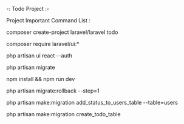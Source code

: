 -: Todo Project :-

Project Important Command List : 

composer create-project laravel/laravel todo 

composer require laravel/ui:* 

php artisan ui react --auth 

php artisan migrate 

npm install && npm run dev


php artisan migrate:rollback --step=1

php artisan make:migration add_status_to_users_table --table=users 

php artisan make:migration create_todo_table 
